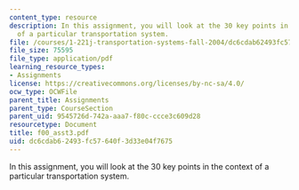 ```yaml
---
content_type: resource
description: In this assignment, you will look at the 30 key points in the context
  of a particular transportation system.
file: /courses/1-221j-transportation-systems-fall-2004/dc6cdab62493fc57640f3d33e04f7675_f00_asst3.pdf
file_size: 75595
file_type: application/pdf
learning_resource_types:
- Assignments
license: https://creativecommons.org/licenses/by-nc-sa/4.0/
ocw_type: OCWFile
parent_title: Assignments
parent_type: CourseSection
parent_uid: 9545726d-742a-aaa7-f80c-ccce3c609d28
resourcetype: Document
title: f00_asst3.pdf
uid: dc6cdab6-2493-fc57-640f-3d33e04f7675
---
```

In this assignment, you will look at the 30 key points in the context of a particular transportation system.